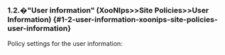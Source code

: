 ### 1.2.�&quot;User information&quot; (XooNIps&gt;&gt;Site Policies&gt;&gt;User Information) {#1-2-user-information-xoonips-site-policies-user-information}

Policy settings for the user information: